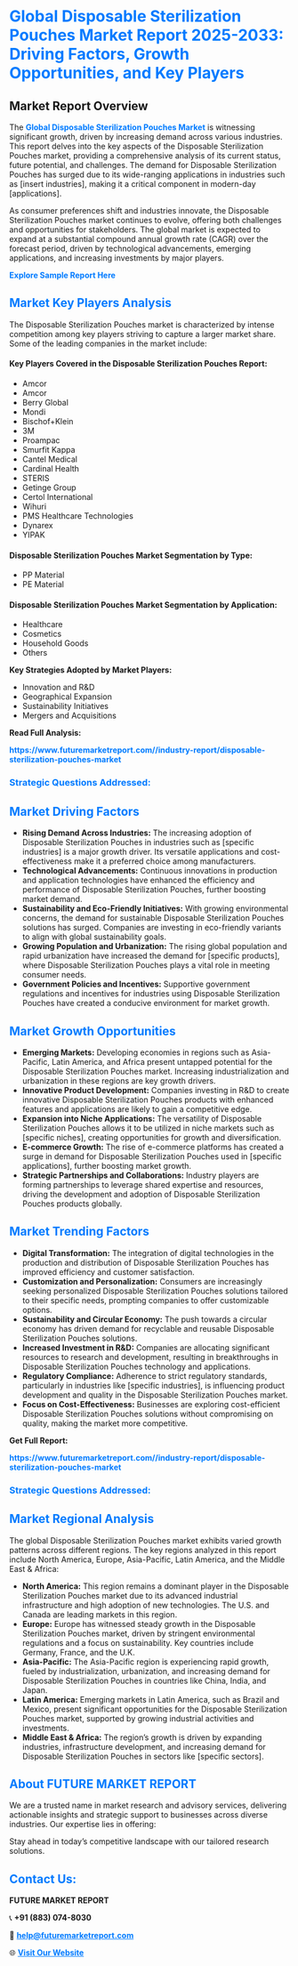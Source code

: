 <h1 style="color: #007BFF;">Global Disposable Sterilization Pouches Market Report 2025-2033: Driving Factors, Growth Opportunities, and Key Players</h1>

<section id="overview">
<h2>Market Report Overview</h2>
<p>The <a href="https://www.futuremarketreport.com//industry-report/disposable-sterilization-pouches-market" style="color: #007BFF; text-decoration: none;"><strong>Global Disposable Sterilization Pouches Market</strong></a> is witnessing significant growth, driven by increasing demand across various industries. This report delves into the key aspects of the Disposable Sterilization Pouches market, providing a comprehensive analysis of its current status, future potential, and challenges. The demand for Disposable Sterilization Pouches has surged due to its wide-ranging applications in industries such as [insert industries], making it a critical component in modern-day [applications].</p>
<p>As consumer preferences shift and industries innovate, the Disposable Sterilization Pouches market continues to evolve, offering both challenges and opportunities for stakeholders. The global market is expected to expand at a substantial compound annual growth rate (CAGR) over the forecast period, driven by technological advancements, emerging applications, and increasing investments by major players.</p>
</section>

<section id="overview">
<p><a href="https://www.futuremarketreport.com//request-sample/reportId=50565" style="color: #007BFF; text-decoration: none;"><strong>Explore Sample Report Here</strong></a></p>
</section>

<section id="key-players">
<h2 style="color: #007BFF;">Market Key Players Analysis</h2>
<p>The Disposable Sterilization Pouches market is characterized by intense competition among key players striving to capture a larger market share. Some of the leading companies in the market include:</p>
<h4>Key Players Covered in the Disposable Sterilization Pouches Report:</h4>
<ul><li>Amcor</li><li>Amcor</li><li>Berry Global</li><li>Mondi</li><li>Bischof+Klein</li><li>3M</li><li>Proampac</li><li>Smurfit Kappa</li><li>Cantel Medical</li><li>Cardinal Health</li><li>STERIS</li><li>Getinge Group</li><li>Certol International</li><li>Wihuri</li><li>PMS Healthcare Technologies</li><li>Dynarex</li><li>YIPAK</li></ul>
<h4>Disposable Sterilization Pouches Market Segmentation by Type:</h4>
<ul><li>PP Material</li><li>PE Material</li></ul>

<h4>Disposable Sterilization Pouches Market Segmentation by Application:</h4>
<ul><li>Healthcare</li><li>Cosmetics</li><li>Household Goods</li><li>Others</li></ul>
<p><strong>Key Strategies Adopted by Market Players:</strong></p>
<ul>
<li>Innovation and R&D</li>
<li>Geographical Expansion</li>
<li>Sustainability Initiatives</li>
<li>Mergers and Acquisitions</li>
</ul>
</section>

<section>
<p><strong>Read Full Analysis: </strong></p><a href="https://www.futuremarketreport.com//industry-report/disposable-sterilization-pouches-market" style="color: #007BFF; text-decoration: none;"><strong>https://www.futuremarketreport.com//industry-report/disposable-sterilization-pouches-market</strong></a>
<h3 style="color: #007BFF;">Strategic Questions Addressed:</h3>
</section>

<section id="driving-factors">
<h2 style="color: #007BFF;">Market Driving Factors</h2>
<ul>
<li><strong>Rising Demand Across Industries:</strong> The increasing adoption of Disposable Sterilization Pouches in industries such as [specific industries] is a major growth driver. Its versatile applications and cost-effectiveness make it a preferred choice among manufacturers.</li>
<li><strong>Technological Advancements:</strong> Continuous innovations in production and application technologies have enhanced the efficiency and performance of Disposable Sterilization Pouches, further boosting market demand.</li>
<li><strong>Sustainability and Eco-Friendly Initiatives:</strong> With growing environmental concerns, the demand for sustainable Disposable Sterilization Pouches solutions has surged. Companies are investing in eco-friendly variants to align with global sustainability goals.</li>
<li><strong>Growing Population and Urbanization:</strong> The rising global population and rapid urbanization have increased the demand for [specific products], where Disposable Sterilization Pouches plays a vital role in meeting consumer needs.</li>
<li><strong>Government Policies and Incentives:</strong> Supportive government regulations and incentives for industries using Disposable Sterilization Pouches have created a conducive environment for market growth.</li>
</ul>
</section>

<section id="growth-opportunities">
<h2 style="color: #007BFF;">Market Growth Opportunities</h2>
<ul>
<li><strong>Emerging Markets:</strong> Developing economies in regions such as Asia-Pacific, Latin America, and Africa present untapped potential for the Disposable Sterilization Pouches market. Increasing industrialization and urbanization in these regions are key growth drivers.</li>
<li><strong>Innovative Product Development:</strong> Companies investing in R&D to create innovative Disposable Sterilization Pouches products with enhanced features and applications are likely to gain a competitive edge.</li>
<li><strong>Expansion into Niche Applications:</strong> The versatility of Disposable Sterilization Pouches allows it to be utilized in niche markets such as [specific niches], creating opportunities for growth and diversification.</li>
<li><strong>E-commerce Growth:</strong> The rise of e-commerce platforms has created a surge in demand for Disposable Sterilization Pouches used in [specific applications], further boosting market growth.</li>
<li><strong>Strategic Partnerships and Collaborations:</strong> Industry players are forming partnerships to leverage shared expertise and resources, driving the development and adoption of Disposable Sterilization Pouches products globally.</li>
</ul>
</section>

<section id="trending-factors">
<h2 style="color: #007BFF;">Market Trending Factors</h2>
<ul>
<li><strong>Digital Transformation:</strong> The integration of digital technologies in the production and distribution of Disposable Sterilization Pouches has improved efficiency and customer satisfaction.</li>
<li><strong>Customization and Personalization:</strong> Consumers are increasingly seeking personalized Disposable Sterilization Pouches solutions tailored to their specific needs, prompting companies to offer customizable options.</li>
<li><strong>Sustainability and Circular Economy:</strong> The push towards a circular economy has driven demand for recyclable and reusable Disposable Sterilization Pouches solutions.</li>
<li><strong>Increased Investment in R&D:</strong> Companies are allocating significant resources to research and development, resulting in breakthroughs in Disposable Sterilization Pouches technology and applications.</li>
<li><strong>Regulatory Compliance:</strong> Adherence to strict regulatory standards, particularly in industries like [specific industries], is influencing product development and quality in the Disposable Sterilization Pouches market.</li>
<li><strong>Focus on Cost-Effectiveness:</strong> Businesses are exploring cost-efficient Disposable Sterilization Pouches solutions without compromising on quality, making the market more competitive.</li>
</ul>
</section>

<section>
<p><strong>Get Full Report: </strong></p><a href="https://www.futuremarketreport.com//industry-report/disposable-sterilization-pouches-market" style="color: #007BFF; text-decoration: none;"><strong>https://www.futuremarketreport.com//industry-report/disposable-sterilization-pouches-market</strong></a>
<h3 style="color: #007BFF;">Strategic Questions Addressed:</h3>
</section>


<section id="regional-analysis">
<h2 style="color: #007BFF;">Market Regional Analysis</h2>
<p>The global Disposable Sterilization Pouches market exhibits varied growth patterns across different regions. The key regions analyzed in this report include North America, Europe, Asia-Pacific, Latin America, and the Middle East & Africa:</p>
<ul>
<li><strong>North America:</strong> This region remains a dominant player in the Disposable Sterilization Pouches market due to its advanced industrial infrastructure and high adoption of new technologies. The U.S. and Canada are leading markets in this region.</li>
<li><strong>Europe:</strong> Europe has witnessed steady growth in the Disposable Sterilization Pouches market, driven by stringent environmental regulations and a focus on sustainability. Key countries include Germany, France, and the U.K.</li>
<li><strong>Asia-Pacific:</strong> The Asia-Pacific region is experiencing rapid growth, fueled by industrialization, urbanization, and increasing demand for Disposable Sterilization Pouches in countries like China, India, and Japan.</li>
<li><strong>Latin America:</strong> Emerging markets in Latin America, such as Brazil and Mexico, present significant opportunities for the Disposable Sterilization Pouches market, supported by growing industrial activities and investments.</li>
<li><strong>Middle East & Africa:</strong> The region’s growth is driven by expanding industries, infrastructure development, and increasing demand for Disposable Sterilization Pouches in sectors like [specific sectors].</li>
</ul>
</section>

<footer>
<h2 style="color: #007BFF;">About FUTURE MARKET REPORT</h2>
<p>We are a trusted name in market research and advisory services, delivering actionable insights and strategic support to businesses across diverse industries. Our expertise lies in offering:</p>

<p>Stay ahead in today’s competitive landscape with our tailored research solutions.</p>

<h2 style="color: #007BFF;">Contact Us:</h2>
<p><strong>FUTURE MARKET REPORT</strong></p>
<p>📞 <strong>+91 (883) 074-8030</strong></p>
<p>📧 <strong><a href="mailto:help@futuremarketreport.com" style="color: #007BFF;">help@futuremarketreport.com</a></strong></p>
<p>🌐 <strong><a href="https://www.futuremarketreport.com/" style="color: #007BFF;">Visit Our Website</a></strong></p>
</footer>